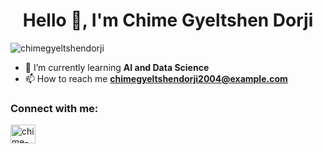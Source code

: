 <h1 align="center">Hello 👋, I'm Chime Gyeltshen Dorji</h1>

<p align="left"> <img src="https://komarev.com/ghpvc/?username=chimegyeltshendorji&label=Profile%20views&color=0e75b6&style=flat" alt="chimegyeltshendorji" /> </p>

- 🌱 I’m currently learning **AI and Data Science**
- 📫 How to reach me **chimegyeltshendorji2004@example.com**

<h3 align="left">Connect with me:</h3>
<p align="left">
<a href="[https://linkedin.com/in/chime-gyeltshen-dorji](https://www.linkedin.com/in/chime-gyeltshen-dorji-803301268/)" target="blank"><img align="center" src="V" alt="chime-gyeltshen-dorji" height="30" width="40" /></a>
